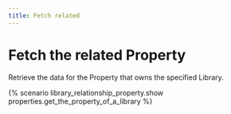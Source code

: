 ```yaml
---
title: Fetch related
---
```


# Fetch the related Property

Retrieve the data for the Property that owns the specified Library.

{% scenario library_relationship_property.show properties.get_the_property_of_a_library %}
